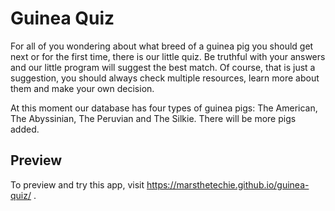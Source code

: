 # Guinea Quiz

For all of you wondering about what breed of a guinea pig you should get next or for the first time, there is our little quiz. 
Be truthful with your answers and our little program will suggest the best match. Of course, that is just a suggestion, you should always check multiple resources, learn more about them and make your own decision.

At this moment our database has four types of guinea pigs: The American, The Abyssinian, The Peruvian and The Silkie. 
There will be more pigs added.

## Preview

To preview and try this app, visit https://marsthetechie.github.io/guinea-quiz/ .